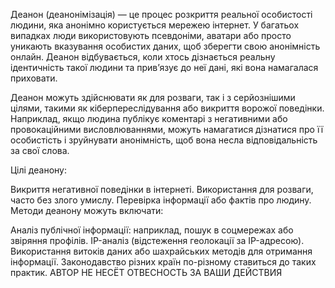 
Деанон (деанонімізація) — це процес розкриття реальної особистості людини, яка анонімно користується мережею інтернет. У багатьох випадках люди використовують псевдоніми, аватари або просто уникають вказування особистих даних, щоб зберегти свою анонімність онлайн. Деанон відбувається, коли хтось дізнається реальну ідентичність такої людини та прив’язує до неї дані, які вона намагалася приховати.

Деанон можуть здійснювати як для розваги, так і з серйознішими цілями, такими як кіберпереслідування або викриття ворожої поведінки. Наприклад, якщо людина публікує коментарі з негативними або провокаційними висловлюваннями, можуть намагатися дізнатися про її особистість і зруйнувати анонімність, щоб вона несла відповідальність за свої слова.

Цілі деанону:

Викриття негативної поведінки в інтернеті.
Використання для розваги, часто без злого умислу.
Перевірка інформації або фактів про людину.
Методи деанону можуть включати:

Аналіз публічної інформації: наприклад, пошук в соцмережах або звіряння профілів.
IP-аналіз (відстеження геолокації за IP-адресою).
Використання витоків даних або шахрайських методів для отримання інформації.
Законодавство різних країн по-різному ставиться до таких практик.
АВТОР НЕ НЕСЁТ ОТВЕСНОСТЬ ЗА ВАШИ ДЕЙСТВИЯ 
